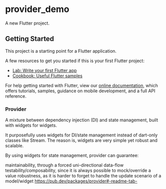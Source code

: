 # provider_demo

A new Flutter project.

## Getting Started

This project is a starting point for a Flutter application.

A few resources to get you started if this is your first Flutter project:

- [Lab: Write your first Flutter app](https://flutter.dev/docs/get-started/codelab)
- [Cookbook: Useful Flutter samples](https://flutter.dev/docs/cookbook)

For help getting started with Flutter, view our 
[online documentation](https://flutter.dev/docs), which offers tutorials, 
samples, guidance on mobile development, and a full API reference.

### Provider 
A mixture between dependency injection (DI) and state management, built with widgets for widgets.

It purposefully uses widgets for DI/state management instead of dart-only classes like Stream. The reason is, widgets are very simple yet robust and scalable.

By using widgets for state management, provider can guarantee:

maintainability, through a forced uni-directional data-flow
testability/composability, since it is always possible to mock/override a value
robustness, as it is harder to forget to handle the update scenario of a model/widget
https://pub.dev/packages/provider#-readme-tab-

